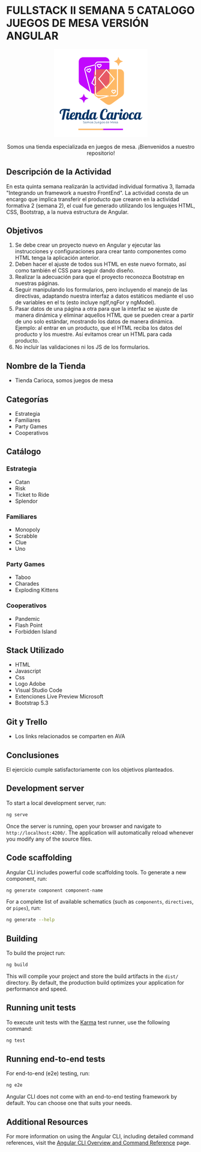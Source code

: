 # FULLSTACK II SEMANA 5 CATALOGO JUEGOS DE MESA VERSIÓN ANGULAR

<p align="center">
  <img src="public/img/logo_carioca.png" alt="Logo" width="250">
</p>

<div style="text-align:center;">
  Somos una tienda especializada en juegos de mesa. ¡Bienvenidos a nuestro repositorio!
</div>

## Descripción de la Actividad
En esta quinta semana realizarán la actividad individual formativa 3, llamada "Integrando un framework a nuestro FrontEnd". La actividad consta de un encargo que implica transferir el producto que crearon en la actividad formativa 2 (semana 2), el cual fue generado utilizando los lenguajes HTML, CSS, Bootstrap, a la nueva estructura de Angular.

## Objetivos

1.	Se debe crear un proyecto nuevo en Angular y ejecutar las instrucciones y configuraciones para crear tanto componentes como HTML tenga la aplicación anterior.
2.	Deben hacer el ajuste de todos sus HTML en este nuevo formato, así como también el CSS para seguir dando diseño.
3.	Realizar la adecuación para que el proyecto reconozca Bootstrap en nuestras páginas.
4.	Seguir manipulando los formularios, pero incluyendo el manejo de las directivas, adaptando nuestra interfaz a datos estáticos mediante el uso de variables en el ts (esto incluye ngIf,ngFor y ngModel).
5.	Pasar datos de una página a otra para que la interfaz se ajuste de manera dinámica y eliminar aquellos HTML que se pueden crear a partir de uno solo estándar, mostrando los datos de manera dinámica. Ejemplo: al entrar en un producto, que el HTML reciba los datos del producto y los muestre. Así evitamos crear un HTML para cada producto.
6.	No incluir las validaciones ni los JS de los formularios.

## Nombre de la Tienda
- Tienda Carioca, somos juegos de mesa

## Categorías
- Estrategia
- Familiares
- Party Games
- Cooperativos

## Catálogo

### Estrategia

- Catan
- Risk
- Ticket to Ride
- Splendor

### Familiares

- Monopoly
- Scrabble
- Clue
- Uno

### Party Games

- Taboo
- Charades
- Exploding Kittens

### Cooperativos

- Pandemic
- Flash Point
- Forbidden Island

## Stack Utilizado
- HTML
- Javascript
- Css
- Logo Adobe
- Visual Studio Code
- Extenciones Live Preview Microsoft
- Bootstrap 5.3

## Git y Trello
- Los links relacionados se comparten en AVA

## Conclusiones
El ejercicio cumple satisfactoriamente con los objetivos planteados.



## Development server

To start a local development server, run:

```bash
ng serve
```

Once the server is running, open your browser and navigate to `http://localhost:4200/`. The application will automatically reload whenever you modify any of the source files.

## Code scaffolding

Angular CLI includes powerful code scaffolding tools. To generate a new component, run:

```bash
ng generate component component-name
```

For a complete list of available schematics (such as `components`, `directives`, or `pipes`), run:

```bash
ng generate --help
```

## Building

To build the project run:

```bash
ng build
```

This will compile your project and store the build artifacts in the `dist/` directory. By default, the production build optimizes your application for performance and speed.

## Running unit tests

To execute unit tests with the [Karma](https://karma-runner.github.io) test runner, use the following command:

```bash
ng test
```

## Running end-to-end tests

For end-to-end (e2e) testing, run:

```bash
ng e2e
```

Angular CLI does not come with an end-to-end testing framework by default. You can choose one that suits your needs.

## Additional Resources

For more information on using the Angular CLI, including detailed command references, visit the [Angular CLI Overview and Command Reference](https://angular.dev/tools/cli) page.
